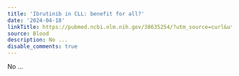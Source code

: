 ```yaml
---
title: 'Ibrutinib in CLL: benefit for all?'
date: '2024-04-18'
linkTitle: https://pubmed.ncbi.nlm.nih.gov/38635254/?utm_source=curl&utm_medium=rss&utm_campaign=journals&utm_content=7603509&fc=None&ff=20240418180453&v=2.18.0.post9+e462414
source: Blood
description: No ...
disable_comments: true
---
```

No ...